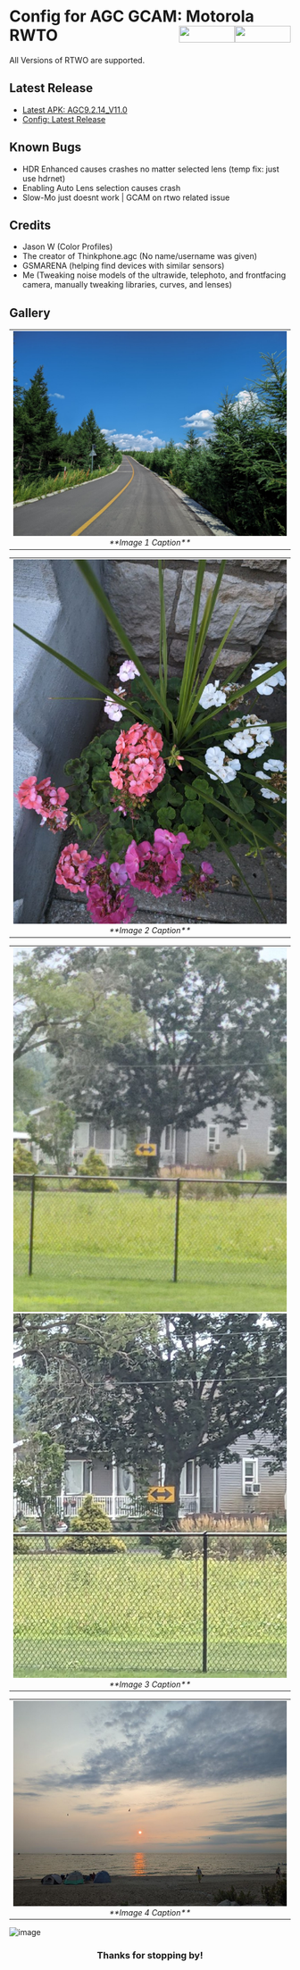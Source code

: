 <h1 align="left">Config for AGC GCAM: Motorola RWTO
<img src="https://img.shields.io/github/watchers/d-solis/grub-theme?color=%238AB4F8&labelColor=101012&label=watchers&style=for-the-badge" width=100 height=30 align="right" />
<img src="https://img.shields.io/github/stars/d-solis/grub-theme?color=%238AB4F8&labelColor=101012&label=stars&style=for-the-badge" width=100 height=30 align="right" />
</h1> 

All Versions of RTWO are supported.

<h2>Latest Release</h2>

* [Latest APK: AGC9.2.14_V11.0](https://www.celsoazevedo.com/files/android/google-camera/dev-BigKaka/f/dl70/)
* [Config: Latest Release](https://github.com/d-solis/rtwo-agc-conf/releases/latest/)

<h2>Known Bugs</h2>

* HDR Enhanced causes crashes no matter selected lens (temp fix: just use hdrnet)
* Enabling Auto Lens selection causes crash
* Slow-Mo just doesnt work | GCAM on rtwo related issue

<h2>Credits</h2>

* Jason W (Color Profiles)
* The creator of Thinkphone.agc (No name/username was given)
* GSMARENA (helping find devices with similar sensors)
* Me (Tweaking noise models of the ultrawide, telephoto, and frontfacing camera, manually tweaking libraries, curves, and lenses)

<h2>Gallery</h2>

<table align="center">
  <tr>
    <td align="center">
      <img src="img/image1.jpg" alt="Image 1" />
      <br />
      <em>**Image 1 Caption**</em>
    </td>
  </tr>
</table>
<table align="center">
  <tr>
    <td align="center">
      <img src="img/image2.jpg" alt="Image 2" />
      <br />
      <em>**Image 2 Caption**</em>
    </td>
  </tr>
</table>
<table align="center">
  <tr>
    <td align="center">
      <img src="img/stock3.jpg" alt="Stock 3" />
      <img src="img/image3.jpg" alt="Image 3" />
      <br />
      <em>**Image 3 Caption**</em>
    </td>
  </tr>
</table>
<table align="center">
  <tr>
    <td align="center">
      <img src="img/image4.jpg" alt="Image 4" />
      <br />
      <em>**Image 4 Caption**</em>
    </td>
  </tr>
</table>

![image](https://raw.githubusercontent.com/d-solis/dotfiles/main/assets/cat.svg)
<h3 align="center">
Thanks for stopping by!
</h3>
